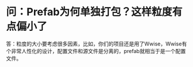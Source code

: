 # 问：Prefab为何单独打包？这样粒度有点偏小了

答：粒度的大小要考虑很多因素，比如，你们的项目还是用了Wwise，Wwise有个非常人性化的设计，配置文件和源文件是分离的，prefab就相当于是一个配置文件。

